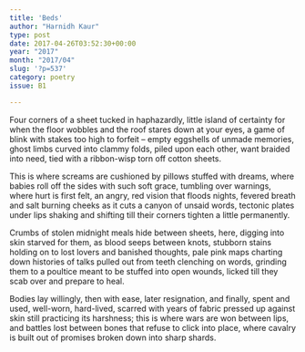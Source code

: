 ```yaml
---
title: 'Beds'
author: "Harnidh Kaur"
type: post
date: 2017-04-26T03:52:30+00:00
year: "2017"
month: "2017/04"
slug: '?p=537'
category: poetry
issue: B1

---
```

Four corners of a sheet tucked in haphazardly, little island of certainty for when the floor wobbles and the roof stares down at your eyes, a game of blink with stakes too high to forfeit &#8211; empty eggshells of unmade memories, ghost limbs curved into clammy folds, piled upon each other, want braided into need, tied with a ribbon-wisp torn off cotton sheets.

This is where screams are cushioned by pillows stuffed with dreams, where babies roll off the sides with such soft grace, tumbling over warnings, where hurt is first felt, an angry, red vision that floods nights, fevered breath and salt burning cheeks as it cuts a canyon of unsaid words, tectonic plates under lips shaking and shifting till their corners tighten a little permanently.

Crumbs of stolen midnight meals hide between sheets, here, digging into skin starved for them, as blood seeps between knots, stubborn stains holding on to lost lovers and banished thoughts, pale pink maps charting down histories of talks pulled out from teeth clenching on words, grinding them to a poultice meant to be stuffed into open wounds, licked till they scab over and prepare to heal.

Bodies lay willingly, then with ease, later resignation, and finally, spent and used, well-worn, hard-lived, scarred with years of fabric pressed up against skin still practicing its harshness; this is where wars are won between lips, and battles lost between bones that refuse to click into place, where cavalry is built out of promises broken down into sharp shards.
